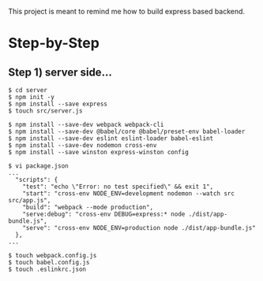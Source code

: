 This project is meant to remind me how to build express based backend.

# Step-by-Step

## Step 1) server side...

```
$ cd server
$ npm init -y
$ npm install --save express
$ touch src/server.js
```

```
$ npm install --save-dev webpack webpack-cli 
$ npm install --save-dev @babel/core @babel/preset-env babel-loader
$ npm install --save-dev eslint eslint-loader babel-eslint
$ npm install --save-dev nodemon cross-env 
$ npm install --save winston express-winston config
```

```
$ vi package.json
...
  "scripts": {
    "test": "echo \"Error: no test specified\" && exit 1",
    "start": "cross-env NODE_ENV=development nodemon --watch src src/app.js",
    "build": "webpack --mode production",
    "serve:debug": "cross-env DEBUG=express:* node ./dist/app-bundle.js",
    "serve": "cross-env NODE_ENV=production node ./dist/app-bundle.js"
  },
...

$ touch webpack.config.js
$ touch babel.config.js
$ touch .eslinkrc.json
```
